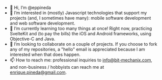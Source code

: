 - 👋 Hi, I’m @eppineda
- 👀 I’m interested in (mostly) Javascript technologies that support my projects (and, I sometimes have many): mobile software development and web software development.
- 🌱 I’m currently learning too many things at once! Right now, practicing SvelteKit and (to pay the bills) the iOS and Android frameworks, using Objective-C and Java.
- 💞️ I’m looking to collaborate on a couple of projects. If you choose to fork any of my repositories, a "hello" email is appreciated because I am interested when that does happen.
- 📫 How to reach me: professional inquiries to info@bit-mechanix.com, and non-business / hobbyists can reach me at enrique.pineda@gmail.com.

<!---
eppineda/eppineda is a ✨ special ✨ repository because its `README.md` (this file) appears on your GitHub profile.
You can click the Preview link to take a look at your changes.
--->
